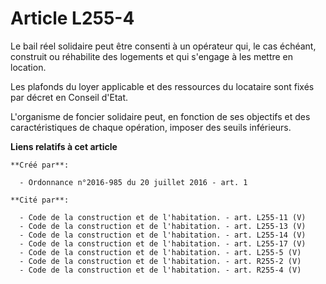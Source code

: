 # Article L255-4

Le bail réel solidaire peut être consenti à un opérateur qui, le cas échéant, construit ou réhabilite des logements et qui
s'engage à les mettre en location.

Les plafonds du loyer applicable et des ressources du locataire sont fixés par décret en Conseil d'Etat.

L'organisme de foncier solidaire peut, en fonction de ses objectifs et des caractéristiques de chaque opération, imposer des
seuils inférieurs.

**Liens relatifs à cet article**

	**Créé par**:

	  - Ordonnance n°2016-985 du 20 juillet 2016 - art. 1

	**Cité par**:

	  - Code de la construction et de l'habitation. - art. L255-11 (V)
	  - Code de la construction et de l'habitation. - art. L255-13 (V)
	  - Code de la construction et de l'habitation. - art. L255-14 (V)
	  - Code de la construction et de l'habitation. - art. L255-17 (V)
	  - Code de la construction et de l'habitation. - art. L255-5 (V)
	  - Code de la construction et de l'habitation. - art. R255-2 (V)
	  - Code de la construction et de l'habitation. - art. R255-4 (V)

